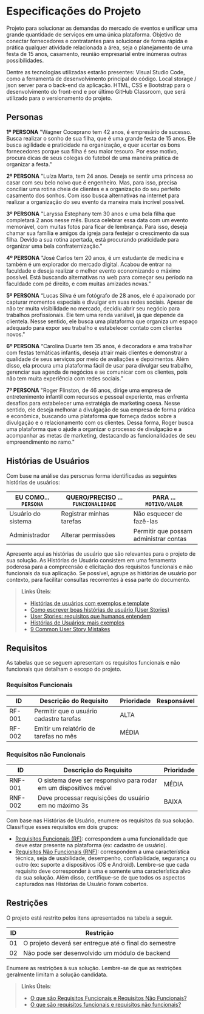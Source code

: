 # Especificações do Projeto

Projeto para solucionar as demandas do mercado de eventos e unificar uma grande quantidade de serviços em uma única plataforma. Objetivo de conectar fornecedores e contratantes para solucionar de forma rápida e prática qualquer atividade relacionada a área, seja o planejamento de uma festa de 15 anos, casamento, reunião empresarial entre inúmeras outras possibilidades.

Dentre as tecnologias utilizadas estarão presentes: Visual Studio Code, como a ferramenta de desenvolvimento principal do código. Local storage / json server para o back-end da aplicação. HTML, CSS e Bootstrap para o desenvolvimento do front-end e por último GitHub Classroom, que será utilizado para o versionamento do projeto.

## Personas

**1º PERSONA** 
"Wagner Coceprano tem 42 anos, é empresário de sucesso. Busca realizar o sonho de sua filha, que é uma grande festa de 15 anos. Ele busca agilidade e praticidade na organização, e quer acertar os bons fornecedores porque sua filha é seu maior tesouro. Por esse motivo, procura dicas de seus colegas do futebol de uma maneira prática de organizar a festa."


**2º PERSONA** 
"Luíza Marta, tem 24 anos. Deseja se sentir uma princesa ao casar com seu belo noivo que é engenheiro. Mas, para isso, precisa conciliar uma rotina cheia de clientes e a organização do seu perfeito casamento dos sonhos. Com isso busca alternativas na internet para realizar a organização do seu evento da maneira mais incrível possível.


**3º PERSONA** 
"Laryssa Estephany tem 30 anos e uma bela filha que completará 2 anos nesse mês. Busca celebrar essa data com um evento memorável, com muitas fotos para ficar de lembrança. Para isso, deseja chamar sua família e amigos da igreja para festejar o crescimento da sua filha. Devido a sua rotina apertada, está procurando praticidade para organizar uma bela confraternização."

**4º PERSONA** 
"José Carlos tem 20 anos, é um estudante de medicina e também é um explorador do mercado digital. Acabou de entrar na faculdade e deseja realizar o melhor evento economizando o máximo possível. Está buscando alternativas na web para começar seu período na faculdade com pé direito, e com muitas amizades novas."

**5º PERSONA** 
“Lucas Silva é um fotógrafo de 28 anos, ele é apaixonado por capturar momentos especiais e divulgar em suas redes sociais. Apesar de não ter muita visibilidade no mercado, decidiu abrir seu negócio para trabalhos profissionais. Ele tem uma renda variável, já que depende da clientela. Nesse sentido, ele busca uma plataforma que organiza um espaço adequado para expor seu trabalho e estabelecer contato com clientes novos."

**6º PERSONA** 
“Carolina Duarte tem 35 anos, é decoradora e ama trabalhar com festas temáticas infantis, deseja atrair mais clientes e demonstrar a qualidade de seus serviços por meio de avaliações e depoimentos. Além disso, ela procura uma plataforma fácil de usar para divulgar seu trabalho, gerenciar sua agenda de negócios e se comunicar com os clientes, pois não tem muita experiência com redes sociais.”

**7º PERSONA** 
"Roger Flinston, de 46 anos, dirige uma empresa de entretenimento infantil com recursos e pessoal experiente, mas enfrenta desafios para estabelecer uma estratégia de marketing coesa. Nesse sentido, ele deseja melhorar a divulgação de sua empresa de forma prática e econômica, buscando uma plataforma que forneça dados sobre a divulgação e o relacionamento com os clientes. Dessa forma, Roger busca uma plataforma que o ajude a organizar o processo de divulgação e a acompanhar as metas de marketing, destacando as funcionalidades de seu empreendimento no ramo."

## Histórias de Usuários

Com base na análise das personas forma identificadas as seguintes histórias de usuários:

|EU COMO... `PERSONA`| QUERO/PRECISO ... `FUNCIONALIDADE` |PARA ... `MOTIVO/VALOR`                 |
|--------------------|------------------------------------|----------------------------------------|
|Usuário do sistema  | Registrar minhas tarefas           | Não esquecer de fazê-las               |
|Administrador       | Alterar permissões                 | Permitir que possam administrar contas |

Apresente aqui as histórias de usuário que são relevantes para o projeto de sua solução. As Histórias de Usuário consistem em uma ferramenta poderosa para a compreensão e elicitação dos requisitos funcionais e não funcionais da sua aplicação. Se possível, agrupe as histórias de usuário por contexto, para facilitar consultas recorrentes à essa parte do documento.

> **Links Úteis**:
> - [Histórias de usuários com exemplos e template](https://www.atlassian.com/br/agile/project-management/user-stories)
> - [Como escrever boas histórias de usuário (User Stories)](https://medium.com/vertice/como-escrever-boas-users-stories-hist%C3%B3rias-de-usu%C3%A1rios-b29c75043fac)
> - [User Stories: requisitos que humanos entendem](https://www.luiztools.com.br/post/user-stories-descricao-de-requisitos-que-humanos-entendem/)
> - [Histórias de Usuários: mais exemplos](https://www.reqview.com/doc/user-stories-example.html)
> - [9 Common User Story Mistakes](https://airfocus.com/blog/user-story-mistakes/)

## Requisitos

As tabelas que se seguem apresentam os requisitos funcionais e não funcionais que detalham o escopo do projeto.

### Requisitos Funcionais

|ID    | Descrição do Requisito  | Prioridade | Responsável |
|------|-----------------------------------------|----| ----|
|RF-001| Permitir que o usuário cadastre tarefas | ALTA |  |
|RF-002| Emitir um relatório de tarefas no mês   | MÉDIA | |


### Requisitos não Funcionais

|ID     | Descrição do Requisito  |Prioridade |
|-------|-------------------------|----|
|RNF-001| O sistema deve ser responsivo para rodar em um dispositivos móvel | MÉDIA | 
|RNF-002| Deve processar requisições do usuário em no máximo 3s |  BAIXA | 

Com base nas Histórias de Usuário, enumere os requisitos da sua solução. Classifique esses requisitos em dois grupos:

- [Requisitos Funcionais
 (RF)](https://pt.wikipedia.org/wiki/Requisito_funcional):
 correspondem a uma funcionalidade que deve estar presente na
  plataforma (ex: cadastro de usuário).
- [Requisitos Não Funcionais
  (RNF)](https://pt.wikipedia.org/wiki/Requisito_n%C3%A3o_funcional):
  correspondem a uma característica técnica, seja de usabilidade,
  desempenho, confiabilidade, segurança ou outro (ex: suporte a
  dispositivos iOS e Android).
Lembre-se que cada requisito deve corresponder à uma e somente uma
característica alvo da sua solução. Além disso, certifique-se de que
todos os aspectos capturados nas Histórias de Usuário foram cobertos.

## Restrições

O projeto está restrito pelos itens apresentados na tabela a seguir.

|ID| Restrição                                             |
|--|-------------------------------------------------------|
|01| O projeto deverá ser entregue até o final do semestre |
|02| Não pode ser desenvolvido um módulo de backend        |


Enumere as restrições à sua solução. Lembre-se de que as restrições geralmente limitam a solução candidata.

> **Links Úteis**:
> - [O que são Requisitos Funcionais e Requisitos Não Funcionais?](https://codificar.com.br/requisitos-funcionais-nao-funcionais/)
> - [O que são requisitos funcionais e requisitos não funcionais?](https://analisederequisitos.com.br/requisitos-funcionais-e-requisitos-nao-funcionais-o-que-sao/)
